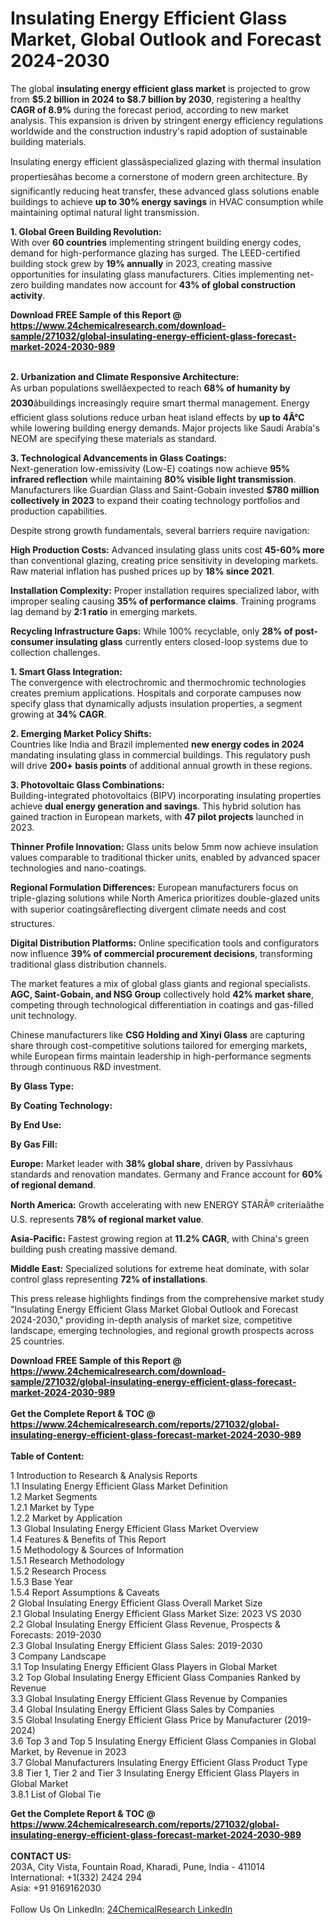 <h1>Insulating Energy Efficient Glass Market, Global Outlook and Forecast 2024-2030</h1><p>The global <strong>insulating energy efficient glass market</strong> is projected to grow from <strong>$5.2 billion in 2024 to $8.7 billion by 2030</strong>, registering a healthy <strong>CAGR of 8.9%</strong> during the forecast period, according to new market analysis. This expansion is driven by stringent energy efficiency regulations worldwide and the construction industry's rapid adoption of sustainable building materials.</p><p>Insulating energy efficient glassâspecialized glazing with thermal insulation propertiesâhas become a cornerstone of modern green architecture. By significantly reducing heat transfer, these advanced glass solutions enable buildings to achieve <strong>up to 30% energy savings</strong> in HVAC consumption while maintaining optimal natural light transmission.</p><p><strong>1. Global Green Building Revolution:</strong><br>
With over <strong>60 countries</strong> implementing stringent building energy codes, demand for high-performance glazing has surged. The LEED-certified building stock grew by <strong>19% annually</strong> in 2023, creating massive opportunities for insulating glass manufacturers. Cities implementing net-zero building mandates now account for <strong>43% of global construction activity</strong>.</p><div><b>Download FREE Sample of this Report @ 
            <a href="https://www.24chemicalresearch.com/download-sample/271032/global-insulating-energy-efficient-glass-forecast-market-2024-2030-989">
            https://www.24chemicalresearch.com/download-sample/271032/global-insulating-energy-efficient-glass-forecast-market-2024-2030-989</a></b></div><br><p><strong>2. Urbanization and Climate Responsive Architecture:</strong><br>
As urban populations swellâexpected to reach <strong>68% of humanity by 2030</strong>âbuildings increasingly require smart thermal management. Energy efficient glass solutions reduce urban heat island effects by <strong>up to 4Â°C</strong> while lowering building energy demands. Major projects like Saudi Arabia's NEOM are specifying these materials as standard.</p><p><strong>3. Technological Advancements in Glass Coatings:</strong><br>
Next-generation low-emissivity (Low-E) coatings now achieve <strong>95% infrared reflection</strong> while maintaining <strong>80% visible light transmission</strong>. Manufacturers like Guardian Glass and Saint-Gobain invested <strong>$780 million collectively in 2023</strong> to expand their coating technology portfolios and production capabilities.</p><p>Despite strong growth fundamentals, several barriers require navigation:</p><p><strong>High Production Costs:</strong> Advanced insulating glass units cost <strong>45-60% more</strong> than conventional glazing, creating price sensitivity in developing markets. Raw material inflation has pushed prices up by <strong>18% since 2021</strong>.</p><p><strong>Installation Complexity:</strong> Proper installation requires specialized labor, with improper sealing causing <strong>35% of performance claims</strong>. Training programs lag demand by <strong>2:1 ratio</strong> in emerging markets.</p><p><strong>Recycling Infrastructure Gaps:</strong> While 100% recyclable, only <strong>28% of post-consumer insulating glass</strong> currently enters closed-loop systems due to collection challenges.</p><p><strong>1. Smart Glass Integration:</strong><br>
The convergence with electrochromic and thermochromic technologies creates premium applications. Hospitals and corporate campuses now specify glass that dynamically adjusts insulation properties, a segment growing at <strong>34% CAGR</strong>.</p><p><strong>2. Emerging Market Policy Shifts:</strong><br>
Countries like India and Brazil implemented <strong>new energy codes in 2024</strong> mandating insulating glass in commercial buildings. This regulatory push will drive <strong>200+ basis points</strong> of additional annual growth in these regions.</p><p><strong>3. Photovoltaic Glass Combinations:</strong><br>
Building-integrated photovoltaics (BIPV) incorporating insulating properties achieve <strong>dual energy generation and savings</strong>. This hybrid solution has gained traction in European markets, with <strong>47 pilot projects</strong> launched in 2023.</p><p><strong>Thinner Profile Innovation:</strong> Glass units below 5mm now achieve insulation values comparable to traditional thicker units, enabled by advanced spacer technologies and nano-coatings.</p><p><strong>Regional Formulation Differences:</strong> European manufacturers focus on triple-glazing solutions while North America prioritizes double-glazed units with superior coatingsâreflecting divergent climate needs and cost structures.</p><p><strong>Digital Distribution Platforms:</strong> Online specification tools and configurators now influence <strong>39% of commercial procurement decisions</strong>, transforming traditional glass distribution channels.</p><p>The market features a mix of global glass giants and regional specialists. <strong>AGC, Saint-Gobain, and NSG Group</strong> collectively hold <strong>42% market share</strong>, competing through technological differentiation in coatings and gas-filled unit technology.</p><p>Chinese manufacturers like <strong>CSG Holding and Xinyi Glass</strong> are capturing share through cost-competitive solutions tailored for emerging markets, while European firms maintain leadership in high-performance segments through continuous R&amp;D investment.</p><p><strong>By Glass Type:</strong></p><p><strong>By Coating Technology:</strong></p><p><strong>By End Use:</strong></p><p><strong>By Gas Fill:</strong></p><p><strong>Europe:</strong> Market leader with <strong>38% global share</strong>, driven by Passivhaus standards and renovation mandates. Germany and France account for <strong>60% of regional demand</strong>.</p><p><strong>North America:</strong> Growth accelerating with new ENERGY STARÂ® criteriaâthe U.S. represents <strong>78% of regional market value</strong>.</p><p><strong>Asia-Pacific:</strong> Fastest growing region at <strong>11.2% CAGR</strong>, with China's green building push creating massive demand.</p><p><strong>Middle East:</strong> Specialized solutions for extreme heat dominate, with solar control glass representing <strong>72% of installations</strong>.</p><p>This press release highlights findings from the comprehensive market study "Insulating Energy Efficient Glass Market Global Outlook and Forecast 2024-2030," providing in-depth analysis of market size, competitive landscape, emerging technologies, and regional growth prospects across 25 countries.</p><div><b>Download FREE Sample of this Report @ 
            <a href="https://www.24chemicalresearch.com/download-sample/271032/global-insulating-energy-efficient-glass-forecast-market-2024-2030-989">
            https://www.24chemicalresearch.com/download-sample/271032/global-insulating-energy-efficient-glass-forecast-market-2024-2030-989</a></b></div><br><div><b>Get the Complete Report & TOC @ 
            <a href="https://www.24chemicalresearch.com/reports/271032/global-insulating-energy-efficient-glass-forecast-market-2024-2030-989">
            https://www.24chemicalresearch.com/reports/271032/global-insulating-energy-efficient-glass-forecast-market-2024-2030-989</a></b></div><br>
            <b>Table of Content:</b><p>1 Introduction to Research & Analysis Reports<br />
    1.1 Insulating Energy Efficient Glass Market Definition<br />
    1.2 Market Segments<br />
        1.2.1 Market by Type<br />
        1.2.2 Market by Application<br />
    1.3 Global Insulating Energy Efficient Glass Market Overview<br />
    1.4 Features & Benefits of This Report<br />
    1.5 Methodology & Sources of Information<br />
        1.5.1 Research Methodology<br />
        1.5.2 Research Process<br />
        1.5.3 Base Year<br />
        1.5.4 Report Assumptions & Caveats<br />
2 Global Insulating Energy Efficient Glass Overall Market Size<br />
    2.1 Global Insulating Energy Efficient Glass Market Size: 2023 VS 2030<br />
    2.2 Global Insulating Energy Efficient Glass Revenue, Prospects & Forecasts: 2019-2030<br />
    2.3 Global Insulating Energy Efficient Glass Sales: 2019-2030<br />
3 Company Landscape<br />
    3.1 Top Insulating Energy Efficient Glass Players in Global Market<br />
    3.2 Top Global Insulating Energy Efficient Glass Companies Ranked by Revenue<br />
    3.3 Global Insulating Energy Efficient Glass Revenue by Companies<br />
    3.4 Global Insulating Energy Efficient Glass Sales by Companies<br />
    3.5 Global Insulating Energy Efficient Glass Price by Manufacturer (2019-2024)<br />
    3.6 Top 3 and Top 5 Insulating Energy Efficient Glass Companies in Global Market, by Revenue in 2023<br />
    3.7 Global Manufacturers Insulating Energy Efficient Glass Product Type<br />
    3.8 Tier 1, Tier 2 and Tier 3 Insulating Energy Efficient Glass Players in Global Market<br />
        3.8.1 List of Global Tie</p><div><b>Get the Complete Report & TOC @ 
            <a href="https://www.24chemicalresearch.com/reports/271032/global-insulating-energy-efficient-glass-forecast-market-2024-2030-989">
            https://www.24chemicalresearch.com/reports/271032/global-insulating-energy-efficient-glass-forecast-market-2024-2030-989</a></b></div><br><b>CONTACT US:</b><br>
            203A, City Vista, Fountain Road, Kharadi, Pune, India - 411014<br>
            International: +1(332) 2424 294<br>
            Asia: +91 9169162030 <br><br>
            Follow Us On LinkedIn: <a href="https://www.linkedin.com/company/24chemicalresearch/">24ChemicalResearch LinkedIn</a>
